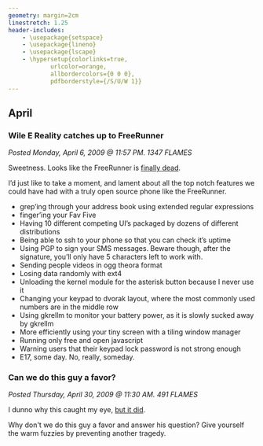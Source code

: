 ```yaml
---
geometry: margin=2cm
linestretch: 1.25
header-includes:
    - \usepackage{setspace}
    - \usepackage{lineno}
    - \usepackage{lscape}
    - \hypersetup{colorlinks=true,
            urlcolor=orange,
            allbordercolors={0 0 0},
            pdfborderstyle={/S/U/W 1}}
---
```

## April
### Wile E Reality catches up to FreeRunner

[//p115]: # (https://web.archive.org/web/20151026170157/http://linuxhaters.blogspot.com/2009/04/wile-e-reality-catches-up-to-freerunner.html)

*Posted Monday, April 6, 2009 @ 11:57 PM. 1347 FLAMES*

Sweetness. Looks like the FreeRunner is [finally dead][248].

[248]: http://mobile.slashdot.org/article.pl?sid=09/04/04/228240

I’d just like to take a moment, and lament about all the top notch features we
could have had with a truly open source phone like the FreeRunner.

* grep’ing through your address book using extended regular expressions
* finger’ing your Fav Five
* Having 10 different competing UI’s packaged by dozens of different
  distributions
* Being able to ssh to your phone so that you can check it’s uptime
* Using PGP to sign your SMS messages. Beware though, after the signature,
  you’ll only have 5 characters left to work with.
* Sending people videos in ogg theora format
* Losing data randomly with ext4
* Unloading the kernel module for the asterisk button because I never use it
* Changing your keypad to dvorak layout, where the most commonly used numbers
  are in the middle row
* Using gkrellm to monitor your battery power, as it is slowly sucked away by
  gkrellm
* More efficiently using your tiny screen with a tiling window manager
* Running only free and open javascript
* Warning users that their keypad lock password is not strong enough
* E17, some day. No, really, someday.

### Can we do this guy a favor?

[//p116]: # (https://web.archive.org/web/20151026223025/http://linuxhaters.blogspot.com/2009/04/can-we-do-this-guy-favor.html)

*Posted Thursday, April 30, 2009 @ 11:30 AM. 491 FLAMES*

I dunno why this caught my eye, [but it did][249].

[249]: http://www.novell.com/communities/node/8196/just-thinking-about-getting-linux

Why don't we do this guy a favor and answer his question? Give yourself the warm
fuzzies by preventing another tragedy.
